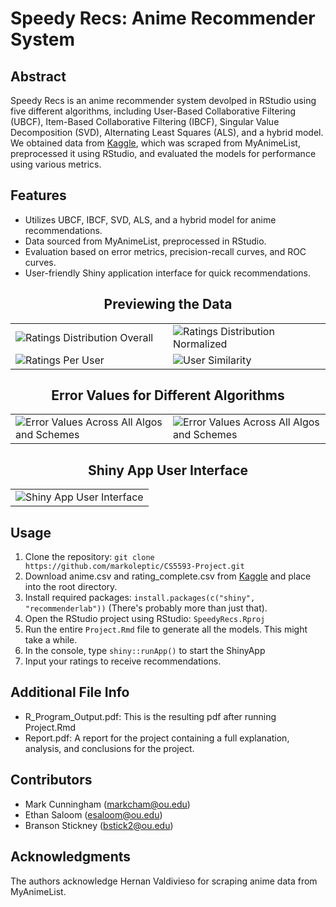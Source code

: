 # Speedy Recs: Anime Recommender System

## Abstract
Speedy Recs is an anime recommender system devolped in RStudio using five different algorithms, including User-Based Collaborative Filtering (UBCF), Item-Based Collaborative Filtering (IBCF), Singular Value Decomposition (SVD), Alternating Least Squares (ALS), and a hybrid model. We obtained data from [Kaggle](https://www.kaggle.com/datasets/hernan4444/anime-recommendation-database-2020), which was scraped from MyAnimeList, preprocessed it using RStudio, and evaluated the models for performance using various metrics.

## Features
- Utilizes UBCF, IBCF, SVD, ALS, and a hybrid model for anime recommendations.
- Data sourced from MyAnimeList, preprocessed in RStudio.
- Evaluation based on error metrics, precision-recall curves, and ROC curves.
- User-friendly Shiny application interface for quick recommendations.

<table>
  <h2 align="center"><b>Previewing the Data</b></h2>
  <tr>
    <td width=50%>
        <img src="https://github.com/markoleptic/CS5593-Project/assets/86213229/a85e97bf-59e8-4a33-bc52-9e53594c8943" alt="Ratings Distribution Overall">
    </td>
    <td width=50%>
        <img src="https://github.com/markoleptic/CS5593-Project/assets/86213229/51f0c9e4-04c9-4460-a45a-c4bccaff792d" alt="Ratings Distribution Normalized">
    </td>
  </tr>
  <tr>
    <td width=50%>
      <img src="https://github.com/markoleptic/CS5593-Project/assets/86213229/8d3e1c28-34dd-4da4-a974-ba160ce8bdc1" alt="Ratings Per User">
    </td>
    <td width=50%>
      <img src="https://github.com/markoleptic/CS5593-Project/assets/86213229/a868bcb6-e1bb-477a-8cf1-58bf33d8926b" alt="User Similarity">
    </td>
  </tr>
</table>

<table>
  <h2 align="center"><b>Error Values for Different Algorithms</b></h2>
  <tr>
    <td width=50%><img src="https://github.com/markoleptic/CS5593-Project/assets/86213229/70a9a299-65c5-41ab-9159-92a7db03c98b" alt="Error Values Across All Algos and Schemes"></td>
    <td width=50%><img src="https://github.com/markoleptic/CS5593-Project/assets/86213229/91cd6d12-a0b5-44c2-b3bc-4c81403079d0" alt="Error Values Across All Algos and Schemes"></td>
  </tr>
</table>

<table align="center">
  <h2 align="center">
    <b>
      Shiny App User Interface
    </b>
  </h2>
  <tr align="center">
    <td align="center">
      <img src="https://github.com/markoleptic/CS5593-Project/assets/86213229/61127a25-d91f-4fb6-bc61-3c307c66ed47" alt="Shiny App User Interface">
    </td>
  </tr>
</table>

## Usage
1. Clone the repository: `git clone https://github.com/markoleptic/CS5593-Project.git`
2. Download anime.csv and rating_complete.csv from [Kaggle](https://www.kaggle.com/datasets/hernan4444/anime-recommendation-database-2020) and place into the root directory.
3. Install required packages: `install.packages(c("shiny", "recommenderlab"))` (There's probably more than just that).
4. Open the RStudio project using RStudio: `SpeedyRecs.Rproj `
5. Run the entire `Project.Rmd` file to generate all the models. This might take a while.
6. In the console, type `shiny::runApp()` to start the ShinyApp
7. Input your ratings to receive recommendations.

## Additional File Info
- R_Program_Output.pdf: This is the resulting pdf after running Project.Rmd
- Report.pdf: A report for the project containing a full explanation, analysis, and conclusions for the project.

## Contributors
- Mark Cunningham (markcham@ou.edu)
- Ethan Saloom (esaloom@ou.edu)
- Branson Stickney (bstick2@ou.edu)

## Acknowledgments
The authors acknowledge Hernan Valdivieso for scraping anime data from MyAnimeList.
